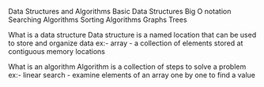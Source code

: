 Data Structures and Algorithms
    Basic Data Structures
    Big O notation
    Searching Algorithms
    Sorting Algorithms
    Graphs
    Trees

What is a data structure
    Data structure is a named location that can be used to store and organize data
    ex:- array - a collection of elements stored at contiguous memory locations

What is an algorithm
    Algorithm is a collection of steps to solve a problem
    ex:- linear search - examine elements of an array one by one to find a value

